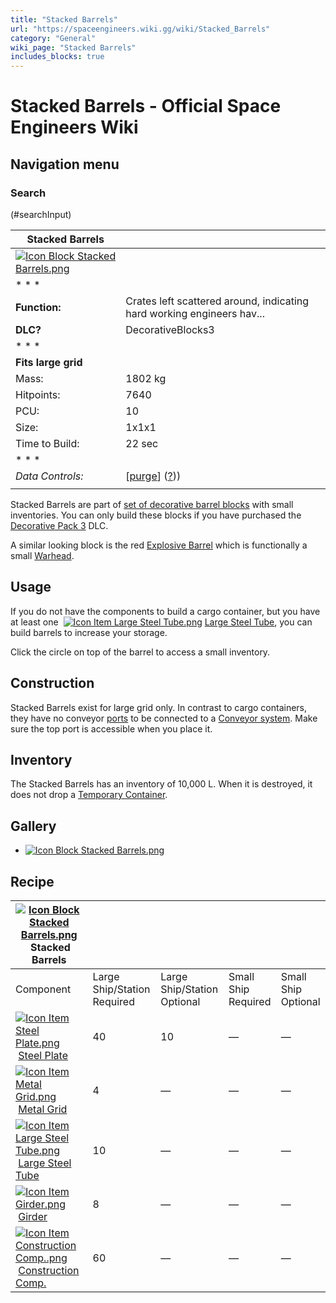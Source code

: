 ```yaml
---
title: "Stacked Barrels"
url: "https://spaceengineers.wiki.gg/wiki/Stacked_Barrels"
category: "General"
wiki_page: "Stacked Barrels"
includes_blocks: true
---
```


# Stacked Barrels - Official Space Engineers Wiki

## Navigation menu

### Search

(#searchInput)

| Stacked Barrels |     |
| --- | --- |
| [![Icon Block Stacked Barrels.png](https://spaceengineers.wiki.gg/images/b/b0/Icon_Block_Stacked_Barrels.png?1f849b)](https://spaceengineers.wiki.gg/wiki/File:Icon_Block_Stacked_Barrels.png) |     |
| * * * |     |
| **Function:** | Crates left scattered around, indicating hard working engineers hav... |
| **DLC?** | DecorativeBlocks3 |
| * * * |     |
| **Fits large grid** |     |
| Mass: | 1802 kg |
| Hitpoints: | 7640 |
| PCU: | 10  |
| Size: | 1x1x1 |
| Time to Build: | 22 sec |
| * * * |     |
| _Data Controls:_ | \[[purge](https://spaceengineers.wiki.gg/wiki/Stacked_Barrels?action=purge)\] ([?](https://spaceengineers.wiki.gg/wiki/Template:Info_Block))) |
|     |     |

Stacked Barrels are part of [set of decorative barrel blocks](https://spaceengineers.wiki.gg/wiki/Barrels "Barrels") with small inventories. You can only build these blocks if you have purchased the [Decorative Pack 3](https://spaceengineers.wiki.gg/wiki/Decorative_Pack_3 "Decorative Pack 3") DLC.

A similar looking block is the red [Explosive Barrel](https://spaceengineers.wiki.gg/wiki/Explosive_Barrel "Explosive Barrel") which is functionally a small [Warhead](https://spaceengineers.wiki.gg/wiki/Warhead "Warhead").

## Usage

If you do not have the components to build a cargo container, but you have at least one  [![Icon Item Large Steel Tube.png](https://spaceengineers.wiki.gg/images/thumb/f/fe/Icon_Item_Large_Steel_Tube.png/21px-Icon_Item_Large_Steel_Tube.png?31c1e4)](https://spaceengineers.wiki.gg/wiki/Large_Steel_Tube "Large Steel Tube") [Large Steel Tube](https://spaceengineers.wiki.gg/wiki/Large_Steel_Tube "Large Steel Tube"), you can build barrels to increase your storage.

Click the circle on top of the barrel to access a small inventory.

## Construction

Stacked Barrels exist for large grid only. In contrast to cargo containers, they have no conveyor [ports](https://spaceengineers.wiki.gg/wiki/Port "Port") to be connected to a [Conveyor system](https://spaceengineers.wiki.gg/wiki/Conveyor_system "Conveyor system"). Make sure the top port is accessible when you place it.

## Inventory

The Stacked Barrels has an inventory of 10,000 L. When it is destroyed, it does not drop a [Temporary Container](https://spaceengineers.wiki.gg/wiki/Temporary_Container "Temporary Container").

## Gallery

*   [![Icon Block Stacked Barrels.png](https://spaceengineers.wiki.gg/images/thumb/b/b0/Icon_Block_Stacked_Barrels.png/120px-Icon_Block_Stacked_Barrels.png?1f849b)](https://spaceengineers.wiki.gg/wiki/File:Icon_Block_Stacked_Barrels.png)
    

## Recipe

| [![Icon Block Stacked Barrels.png](https://spaceengineers.wiki.gg/images/thumb/b/b0/Icon_Block_Stacked_Barrels.png/21px-Icon_Block_Stacked_Barrels.png?1f849b)](https://spaceengineers.wiki.gg/wiki/Stacked_Barrels "Stacked Barrels") Stacked Barrels |     |     |     |     |
| --- | --- | --- | --- | --- |
| Component | Large Ship/Station  <br>Required | Large Ship/Station  <br>Optional | Small Ship  <br>Required | Small Ship  <br>Optional |
| [![Icon Item Steel Plate.png](https://spaceengineers.wiki.gg/images/thumb/4/4c/Icon_Item_Steel_Plate.png/21px-Icon_Item_Steel_Plate.png?437e3a)](https://spaceengineers.wiki.gg/wiki/Steel_Plate "Steel Plate") [Steel Plate](https://spaceengineers.wiki.gg/wiki/Steel_Plate "Steel Plate") | 40  | 10  | —   | —   |
| [![Icon Item Metal Grid.png](https://spaceengineers.wiki.gg/images/thumb/1/16/Icon_Item_Metal_Grid.png/21px-Icon_Item_Metal_Grid.png?c674cf)](https://spaceengineers.wiki.gg/wiki/Metal_Grid "Metal Grid") [Metal Grid](https://spaceengineers.wiki.gg/wiki/Metal_Grid "Metal Grid") | 4   | —   | —   | —   |
| [![Icon Item Large Steel Tube.png](https://spaceengineers.wiki.gg/images/thumb/f/fe/Icon_Item_Large_Steel_Tube.png/21px-Icon_Item_Large_Steel_Tube.png?31c1e4)](https://spaceengineers.wiki.gg/wiki/Large_Steel_Tube "Large Steel Tube") [Large Steel Tube](https://spaceengineers.wiki.gg/wiki/Large_Steel_Tube "Large Steel Tube") | 10  | —   | —   | —   |
| [![Icon Item Girder.png](https://spaceengineers.wiki.gg/images/thumb/e/e9/Icon_Item_Girder.png/21px-Icon_Item_Girder.png?b2c906)](https://spaceengineers.wiki.gg/wiki/Girder "Girder") [Girder](https://spaceengineers.wiki.gg/wiki/Girder "Girder") | 8   | —   | —   | —   |
| [![Icon Item Construction Comp..png](https://spaceengineers.wiki.gg/images/thumb/4/45/Icon_Item_Construction_Comp..png/21px-Icon_Item_Construction_Comp..png?cdc26f)](https://spaceengineers.wiki.gg/wiki/Construction_Comp. "Construction Comp.") [Construction Comp.](https://spaceengineers.wiki.gg/wiki/Construction_Comp. "Construction Comp.") | 60  | —   | —   | —   |